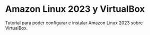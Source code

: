 # Amazon Linux 2023 y VirtualBox

Tutorial para poder configurar e instalar Amazon Linux 2023 sobre VirtualBox.
